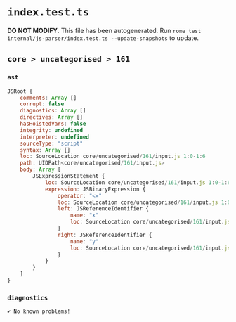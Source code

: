 # `index.test.ts`

**DO NOT MODIFY**. This file has been autogenerated. Run `rome test internal/js-parser/index.test.ts --update-snapshots` to update.

## `core > uncategorised > 161`

### `ast`

```javascript
JSRoot {
	comments: Array []
	corrupt: false
	diagnostics: Array []
	directives: Array []
	hasHoistedVars: false
	integrity: undefined
	interpreter: undefined
	sourceType: "script"
	syntax: Array []
	loc: SourceLocation core/uncategorised/161/input.js 1:0-1:6
	path: UIDPath<core/uncategorised/161/input.js>
	body: Array [
		JSExpressionStatement {
			loc: SourceLocation core/uncategorised/161/input.js 1:0-1:6
			expression: JSBinaryExpression {
				operator: "<="
				loc: SourceLocation core/uncategorised/161/input.js 1:0-1:6
				left: JSReferenceIdentifier {
					name: "x"
					loc: SourceLocation core/uncategorised/161/input.js 1:0-1:1 (x)
				}
				right: JSReferenceIdentifier {
					name: "y"
					loc: SourceLocation core/uncategorised/161/input.js 1:5-1:6 (y)
				}
			}
		}
	]
}
```

### `diagnostics`

```
✔ No known problems!

```
